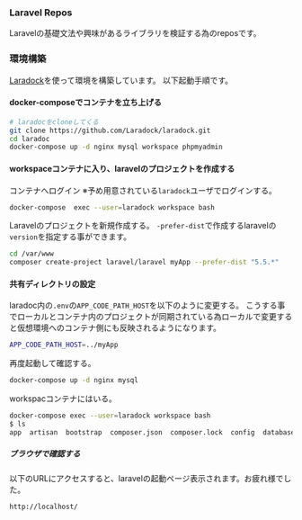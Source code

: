 ### Laravel Repos

Laravelの基礎文法や興味があるライブラリを検証する為のreposです。

### 環境構築

[Laradock](https://laradock.io/)を使って環境を構築しています。
以下起動手順です。


#### docker-composeでコンテナを立ち上げる

```bash
# laradocをcloneしてくる
git clone https://github.com/Laradock/laradock.git
cd laradoc
docker-compose up -d nginx mysql workspace phpmyadmin  
```

#### workspaceコンテナに入り、laravelのプロジェクトを作成する

コンテナへログイン
※予め用意されている`laradock`ユーザでログインする。
```bash
docker-compose  exec --user=laradock workspace bash

```

Laravelのプロジェクトを新規作成する。
`-prefer-dist`で作成するlaravelの`version`を指定する事ができます。

```bash
cd /var/www
composer create-project laravel/laravel myApp --prefer-dist "5.5.*"
```

#### 共有ディレクトリの設定

laradoc内の`.env`の`APP_CODE_PATH_HOST`を以下のように変更する。
こうする事でローカルとコンテナ内のプロジェクトが同期されている為ローカルで変更すると仮想環境へのコンテナ側にも反映されるようになります。

```bash
APP_CODE_PATH_HOST=../myApp
```

再度起動して確認する。

```bash
docker-compose up -d nginx mysql  
```

workspacコンテナにはいる。

```bash
docker-compose exec --user=laradock workspace bash                  
$ ls
app  artisan  bootstrap  composer.json  composer.lock  config  database  package.json  phpunit.xml  public  readme.md  resources  routes  server.php  storage  tests  vendor  webpack.mix.js
```

##### ブラウザで確認する

以下のURLにアクセスすると、laravelの起動ページ表示されます。お疲れ様でした。


`http://localhost/`

